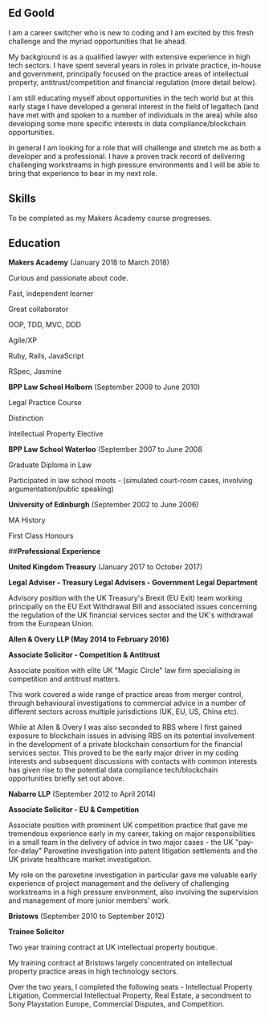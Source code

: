 ## **Ed Goold**

I am a career switcher who is new to coding and I am excited by this fresh challenge and the myriad opportunities that lie ahead.

My background is as a qualified lawyer with extensive experience in high tech sectors.  I have spent several years in roles in private practice, in-house and government, principally focused on the practice areas of intellectual property, antitrust/competition and financial regulation (more detail below).

I am still educating myself about opportunities in the tech world but at this early stage I have developed a general interest in the field of legaltech (and have met with and spoken to a number of individuals in the area) while also developing some more specific interests in data compliance/blockchain opportunities.

In general I am looking for a role that will challenge and stretch me as both a developer and a professional.  I have a proven track record of delivering challenging workstreams in high pressure environments and I will be able to bring that experience to bear in my next role.



## **Skills**

To be completed as my Makers Academy course progresses.



## **Education**


**Makers Academy** (January 2018 to March 2018)

Curious and passionate about code. 

Fast, independent learner

Great collaborator

OOP, TDD, MVC, DDD

Agile/XP

Ruby, Rails, JavaScript

RSpec, Jasmine


**BPP Law School Holborn** (September 2009 to June 2010)

Legal Practice Course

Distinction

Intellectual Property Elective


**BPP Law School Waterloo** (September 2007 to June 2008

Graduate Diploma in Law

Participated in law school moots - (simulated court-room cases, involving argumentation/public speaking)


**University of Edinburgh** (September 2002 to June 2006)

MA History

First Class Honours



##**Professional Experience**


**United Kingdom Treasury** (January 2017 to October 2017)

**Legal Adviser - Treasury Legal Advisers - Government Legal Department**

Advisory position with the UK Treasury's Brexit (EU Exit) team working principally on the EU Exit Withdrawal Bill and associated issues concerning the regulation of the UK financial services sector and the UK's withdrawal from the European Union.


**Allen & Overy LLP (May 2014 to February 2016)**

**Associate Solicitor - Competition & Antitrust**

Associate position with elite UK "Magic Circle" law firm specialising in competition and antitrust matters.

This work covered a wide range of practice areas from merger control, through behavioural investigations to commercial advice in a number of different sectors across multiple jurisdictions (UK, EU, US, China etc).

While at Allen & Overy I was also seconded to RBS where I first gained exposure to blockchain issues in advising RBS on its potential involvement in the development of a private blockchain consortium for the financial services sector.  This proved to be the early major driver in my coding interests and subsequent discussions with contacts with common interests has given rise to the potential data compliance tech/blockchain opportunities briefly set out above.


**Nabarro LLP** (September 2012 to April 2014)

**Associate Solicitor - EU & Competition**

Associate position with prominent UK competition practice that gave me tremendous experience early in my career, taking on major responsibilities in a small team in the delivery of advice in two major cases - the UK "pay-for-delay" Paroxetine investigation into patent litigation settlements and the UK private healthcare market investigation.

My role on the paroxetine investigation in particular gave me valuable early experience of project management and the delivery of challenging workstreams in a high pressure environment, also involving the supervision and management of more junior members' work.


**Bristows** (September 2010 to September 2012)

**Trainee Solicitor**

Two year training contract at UK intellectual property boutique.

My training contract at Bristows largely concentrated on intellectual property practice areas in high technology sectors.

Over the two years, I completed the following seats - Intellectual Property Litigation, Commercial Intellectual Property, Real Estate, a secondment to Sony Playstation Europe, Commercial Disputes, and Competition.
